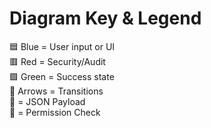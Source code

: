 # Diagram Key & Legend

🟦 Blue = User input or UI  
🟥 Red = Security/Audit  
🟩 Green = Success state  
🔁 Arrows = Transitions  
📄 = JSON Payload  
🔐 = Permission Check  
